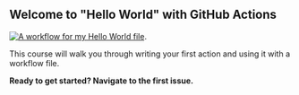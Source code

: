## Welcome to "Hello World" with GitHub Actions

[![A workflow for my Hello World file](https://github.com/cslattery/hello-github-actions/actions/workflows/main.yml/badge.svg)](https://github.com/cslattery/hello-github-actions/actions/workflows/main.yml).    


This course will walk you through writing your first action and using it with a workflow file. 

**Ready to get started? Navigate to the first issue.**
